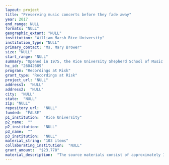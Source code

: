 ```yaml
--- 
layout: project 
title: "Preserving music concerts before they fade away"
year: 2017
end_range: NULL
formats: "NULL"
geographic_extant: "NULL"
institution: "William Marsh Rice University"
institution_type: "NULL"
primary_contact: "Ms. Mary Brower"
size: "NULL"
start_range: "NULL"
summary: "Opened in 1975, the Rice University Shepherd School of Music has become one of the most prominent music schools in the country. Faculty and alumni include Pulitzer Prize and Grammy winners, and musicians who have performed at Carnegie Hall, the Metropolitan Opera, and other world class performing venues. Thousands of performances by Rice faculty and students have been recorded and collected in multiple formats, with accompanying programs and other documentation. Many of these recordings --- particularly those made on reel-to-reel tape---are on the verge of being lost to media deterioration or technology obsolescence. Our primary goal is to convert these recordings to digital format through the NEDCC. We will preserve these newly digitized audio files through existing digital library preservation strategies and create descriptive metadata for them, ultimately making access versions of these performances available online at the university’s institutional repository so that the public may freely listen to them."
hc_id: "26042689"
program: "Recordings at Risk"
grant_type: "Recordings at Risk"
project_url: "NULL"
address1:  "NULL"
address2:  "NULL"
city:  "NULL"
state:  "NULL"
zip: "NULL"
repository_url:  "NULL"
funded:  "FALSE"
p1_institution:  "Rice University"
p2_name:  ""
p2_institution:  "NULL"
p3_name:  ""
p3_institution:  "NULL"
material_string: "103 items"
collaborating_institution:  "NULL"
grant_amount:  "$23,778"
material_description:  "The source materials consist of approximately 100 hours of Rice University Shepherd School of Music concerts recorded on ¼” open-reel tape between 1978 and 1989. During the early years of its existence, the Shepherd School did not have a designated building on the Rice campus; therefore, concerts were held in various locations on campus and around Houston, and were recorded by multiple sound engineers. The provenance for this collection is straightforward: The concert tapes remained in the custody of the administration of the Shepherd School after recording; they are currently arranged chronologically and stored at the Shepherd School. They are not accessible for public use and do not appear in any databases or finding aids in print or online; physical programs, however, are available in Rice’s Fondren Library and are currently being scanned in-house and placed in the Rice Digital Scholarship Archive, https://scholarship.rice.edu/handle/1911/77130."
---
```

